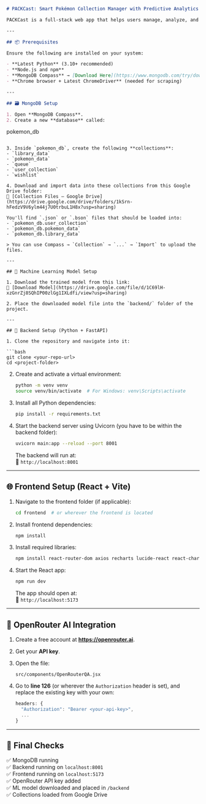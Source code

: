 ```markdown
# PACKCast: Smart Pokémon Collection Manager with Predictive Analytics

PACKCast is a full-stack web app that helps users manage, analyze, and forecast the value of their Pokémon card collections using intelligent filtering, semantic search, and machine learning-based price prediction.

---

## 📦 Prerequisites

Ensure the following are installed on your system:

- **Latest Python** (3.10+ recommended)
- **Node.js and npm**
- **MongoDB Compass** → [Download Here](https://www.mongodb.com/try/download/compass)
- **Chrome browser + Latest ChromeDriver** (needed for scraping)

---

## 🗃️ MongoDB Setup

1. Open **MongoDB Compass**.
2. Create a new **database** called:

   ```
   pokemon_db
   ```

3. Inside `pokemon_db`, create the following **collections**:
   - `library_data`
   - `pokemon_data`
   - `queue`
   - `user_collection`
   - `wishlist`

4. Download and import data into these collections from this Google Drive folder:  
   🔗 [Collection Files – Google Drive](https://drive.google.com/drive/folders/1kSrn-hFedzV9V6ylm44j7U0trbuL1H8x?usp=sharing)

   You'll find `.json` or `.bson` files that should be loaded into:
   - `pokemon_db.user_collection`
   - `pokemon_db.pokemon_data`
   - `pokemon_db.library_data`

   > You can use Compass → `Collection` → `...` → `Import` to upload the files.

---

## 🤖 Machine Learning Model Setup

1. Download the trained model from this link:  
   🔗 [Download Model](https://drive.google.com/file/d/1C69lH-xzGnrZj8SQhIP00zlGg1IXLdfi/view?usp=sharing)

2. Place the downloaded model file into the `backend/` folder of the project.

---

## 🔧 Backend Setup (Python + FastAPI)

1. Clone the repository and navigate into it:

   ```bash
   git clone <your-repo-url>
   cd <project-folder>
   ```

2. Create and activate a virtual environment:

   ```bash
   python -m venv venv
   source venv/bin/activate  # For Windows: venv\Scripts\activate
   ```

3. Install all Python dependencies:

   ```bash
   pip install -r requirements.txt
   ```
   
4. Start the backend server using Uvicorn (you have to be within the backend folder):

   ```bash
   uvicorn main:app --reload --port 8001
   ```

   The backend will run at:  
   📍 `http://localhost:8001`

---

## 🌐 Frontend Setup (React + Vite)

1. Navigate to the frontend folder (if applicable):

   ```bash
   cd frontend  # or wherever the frontend is located
   ```

2. Install frontend dependencies:

   ```bash
   npm install
   ```

3. Install required libraries:

   ```bash
   npm install react-router-dom axios recharts lucide-react react-chartjs-2 chart.js
   ```

4. Start the React app:

   ```bash
   npm run dev
   ```

   The app should open at:  
   📍 `http://localhost:5173`

---

## 🔐 OpenRouter AI Integration

1. Create a free account at **https://openrouter.ai**.
2. Get your **API key**.
3. Open the file:

   ```
   src/components/OpenRouterQA.jsx
   ```

4. Go to **line 126** (or wherever the `Authorization` header is set), and replace the existing key with your own:

   ```js
   headers: {
     "Authorization": "Bearer <your-api-key>",
     ...
   }
   ```

---

## 🧪 Final Checks

✅ MongoDB running  
✅ Backend running on `localhost:8001`  
✅ Frontend running on `localhost:5173`  
✅ OpenRouter API key added  
✅ ML model downloaded and placed in `/backend`  
✅ Collections loaded from Google Drive  

```

